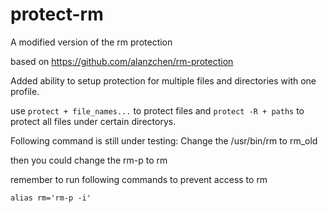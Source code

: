# protect-rm

A modified version of the rm protection

based on https://github.com/alanzchen/rm-protection

Added ability to setup protection for multiple files and directories with one profile.

use `protect + file_names...` to protect files and `protect -R + paths` to protect all files under certain directorys.

Following command is still under testing:
Change the /usr/bin/rm to rm_old

then you could change the rm-p to rm

remember to run following commands to prevent access to rm

```
alias rm='rm-p -i'
```